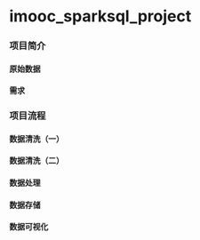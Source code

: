 # imooc_sparksql_project

### 项目简介

#### 原始数据



#### 需求


### 项目流程

#### 数据清洗（一）



#### 数据清洗（二）



#### 数据处理



#### 数据存储



#### 数据可视化
